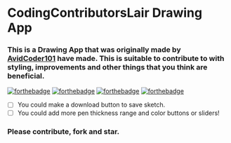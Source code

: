 # CodingContributorsLair Drawing App

### This is a Drawing App that was originally made by [AvidCoder101](https://github.com/AvidCoder101) have made. This is suitable to contribute to with styling, improvements and other things that you think are beneficial. 

[![forthebadge](https://forthebadge.com/images/badges/check-it-out.svg)](https://forthebadge.com) [![forthebadge](https://forthebadge.com/images/badges/made-with-javascript.svg)](https://forthebadge.com) [![forthebadge](https://forthebadge.com/images/badges/uses-css.svg)](https://forthebadge.com) [![forthebadge](https://forthebadge.com/images/badges/uses-html.svg)](https://forthebadge.com)

- [ ] You could make a download button to save sketch.
- [ ] You could add more pen thickness range and color buttons or sliders!

### Please contribute, fork and star. 
